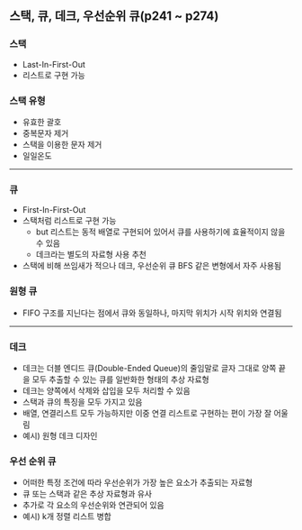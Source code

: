 ## 스택, 큐, 데크, 우선순위 큐(p241 ~ p274)

### 스택

- Last-In-First-Out
- 리스트로 구현 가능

### 스택 유형

- 유효한 괄호
- 중복문자 제거
- 스택을 이용한 문자 제거
- 일일온도

---

### 큐

- First-In-First-Out
- 스택처럼 리스트로 구현 가능
    - but 리스트는 동적 배열로 구현되어 있어서 큐를 사용하기에 효율적이지 않을 수 있음
    - 데크라는 별도의 자료형 사용 추천
- 스택에 비해 쓰임새가 적으나 데크, 우선순위 큐  BFS 같은 변형에서 자주 사용됨

### 원형 큐

- FIFO 구조를 지닌다는 점에서 큐와 동일하나, 마지막 위치가 시작 위치와 연결됨

---

### 데크

- 데크는 더블 엔디드 큐(Double-Ended Queue)의 줄임말로 글자 그대로 양쪽 끝을 모두 추출할 수 있는 큐를 일반화한 형태의 추상 자료형
- 데크는 양쪽에서 삭제와 삽입을 모두 처리할 수 있음
- 스택과 큐의 특징을 모두 가지고 있음
- 배열, 연결리스트 모두 가능하지만 이중 연결 리스트로 구현하는 편이 가장 잘 어울림
- 예시) 원형 데크 디자인

### 우선 순위 큐

- 어떠한 특정 조건에 따라 우선순위가 가장 높은 요소가 추출되는 자료형
- 큐 또는 스택과 같은 추상 자료형과 유사
- 추가로 각 요소의 우선순위와 연관되어 있음
- 예시) k개 정렬 리스트 병합